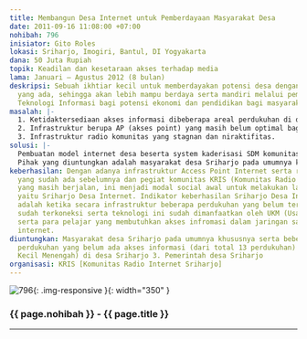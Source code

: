 ```yaml
---
title: Membangun Desa Internet untuk Pemberdayaan Masyarakat Desa
date: 2011-09-16 11:08:00 +07:00
nohibah: 796
inisiator: Gito Roles
lokasi: Sriharjo, Imogiri, Bantul, DI Yogyakarta
dana: 50 Juta Rupiah
topik: Keadilan dan kesetaraan akses terhadap media
lama: Januari – Agustus 2012 (8 bulan)
deskripsi: Sebuah ikhtiar kecil untuk memberdayakan potensi desa dengan segala sumberdaya
  yang ada, sehingga akan lebih mampu berdaya serta mandiri melalui pemanfaatan media
  Teknologi Informasi bagi potensi ekonomi dan pendidikan bagi masyarakat.
masalah: |-
  1. Ketidaktersediaan akses informasi dibeberapa areal perdukuhan di desa sriharjo.
  2. Infrastruktur berupa AP (akses point) yang masih belum optimal bagi pemberdayaan masyarakat.
  3. Infrastruktur radio komunitas yang stagnan dan niraktifitas.
solusi: |-
  Pembuatan model internet desa beserta system kaderisasi SDM komunitas berbasis partisipatif 2. Pemanfaatan teknologi internet dan radio komunitas dengan memberdayakan ukm (e-commerce dan e-business) dan para pelajar (e-learning). 3. Adanya ketersediaan akses internet diwilayah yang kesusahan sinyal serta akses informasi. Ketersediaan akses informasi nantinya, diharapkan akan memberikan implikasi positif atas pendidikan serta perekonomian potensi desa. Serta tidak menutup kemungkinan akan bermanfaat bagi pemerintah desa dengan system informasi desa berbasis internet.
  Pihak yang diuntungkan adalah masyarakat desa Sriharjo pada umumnya khususnya serta beberapa areal perdukuhan yang belum ada akses informasi (dari total 13 perdukuhan), UKM (Usaha Kecil Menengah) di desa Sriharjo, serta pemerintah desa Sriharjo.
keberhasilan: Dengan adanya infrastruktur Access Point Internet serta radio komunitas
  yang sudah ada sebelumnya dan pegiat komunitas KRIS (Komunitas Radio Internet Sriharjo)
  yang masih berjalan, ini menjadi modal social awal untuk melakukan langkah selanjutnya,
  yaitu Sriharjo Desa Internet. Indikator keberhasilan Sriharjo Desa Internet ini
  adalah ketika secara infrastruktur beberapa perdukuhan yang belum terkoneksi internet
  sudah terkoneksi serta teknologi ini sudah dimanfaatkan oleh UKM (Usaha Kecil Menengah)
  serta para pelajar yang membutuhkan akses infromasi dalam jaringan satu desa dan
  internet.
diuntungkan: Masyarakat desa Sriharjo pada umumnya khususnya serta beberapa areal
  perdukuhan yang belum ada akses informasi (dari total 13 perdukuhan) 2. UKM (Usaha
  Kecil Menengah) di desa Sriharjo 3. Pemerintah desa Sriharjo
organisasi: KRIS [Komunitas Radio Internet Sriharjo]
---
```


![796](/static/img/hibahcmb/796.png){: .img-responsive }{: width="350" }

### {{ page.nohibah }} - {{ page.title }}

---
